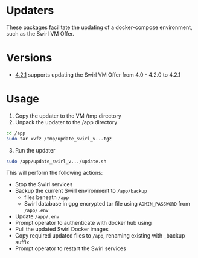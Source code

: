 # Updaters
These packages facilitate the updating of a docker-compose environment, such as the Swirl VM Offer.

# Versions
- [4.2.1](https://github.com/swirlai/docker-compose/blob/main/updaters/update_swirl_v4_2_1_0_6df2c40.tar.gz) supports updating the Swirl VM Offer from 4.0 - 4.2.0 to 4.2.1

# Usage

1. Copy the updater to the VM /tmp directory
2. Unpack the updater to the /app directory
```bash
cd /app
sudo tar xvfz /tmp/update_swirl_v...tgz
````
3. Run the updater
```bash
sudo /app/update_swirl_v.../update.sh
```

This will perform the following actions:
- Stop the Swirl services
- Backup the current Swirl environment to `/app/backup`
    - files beneath `/app`
    - Swirl database in gpg encrypted tar file using `ADMIN_PASSWORD` from `/app/.env`
- Update `/app/.env`
- Prompt operator to authenticate with docker hub using
- Pull the updated Swirl Docker images
- Copy required updated files to `/app`, renaming existing with _backup suffix
- Prompt operator to restart the Swirl services


